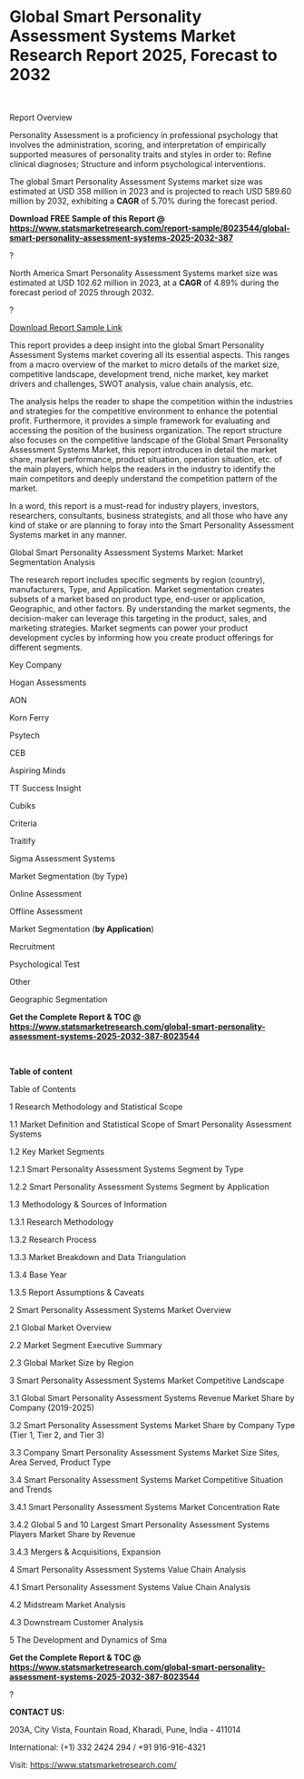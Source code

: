 <h1>Global Smart Personality Assessment Systems Market Research Report 2025, Forecast to 2032</h1><br/><p>Report Overview</p>
 
 
 
 <p>Personality Assessment is a proficiency in professional psychology that involves the administration, scoring, and interpretation of empirically supported measures of personality traits and styles in order to: Refine clinical diagnoses; Structure and inform psychological interventions.</p>
 
 
 
 <p>The global Smart Personality Assessment Systems market size was estimated at USD 358 million in 2023 and is projected to reach USD 589.60 million by 2032, exhibiting a <strong>CAGR</strong> of 5.70% during the forecast period.</p>
 
 
 
 <div><b>Download FREE Sample of this Report @ <a href="https://www.statsmarketresearch.com/download-free-sample/8023544/global-smart-personality-assessment-systems-2025-2032-387">https://www.statsmarketresearch.com/report-sample/8023544/global-smart-personality-assessment-systems-2025-2032-387</a></b></div>
 
 
 
 <p>? </p>
 
 
 
 <p>North America Smart Personality Assessment Systems market size was estimated at USD 102.62 million in 2023, at a <strong>CAGR</strong> of 4.89% during the forecast period of 2025 through 2032.</p>
 
 
 
 <p>? </p>
 
 
 
 <p><a href="https://www.statsmarketresearch.com/download-free-sample/8023544/global-smart-personality-assessment-systems-2025-2032-387">Download Report Sample Link</a></p>
 
 
 
 <p>This report provides a deep insight into the global Smart Personality Assessment Systems market covering all its essential aspects. This ranges from a macro overview of the market to micro details of the market size, competitive landscape, development trend, niche market, key market drivers and challenges, SWOT analysis, value chain analysis, etc.</p>
 
 
 
 <p>The analysis helps the reader to shape the competition within the industries and strategies for the competitive environment to enhance the potential profit. Furthermore, it provides a simple framework for evaluating and accessing the position of the business organization. The report structure also focuses on the competitive landscape of the Global Smart Personality Assessment Systems Market, this report introduces in detail the market share, market performance, product situation, operation situation, etc. of the main players, which helps the readers in the industry to identify the main competitors and deeply understand the competition pattern of the market.</p>
 
 
 
 <p>In a word, this report is a must-read for industry players, investors, researchers, consultants, business strategists, and all those who have any kind of stake or are planning to foray into the Smart Personality Assessment Systems market in any manner.</p>
 
 
 
 <p>Global Smart Personality Assessment Systems Market: Market Segmentation Analysis</p>
 
 
 
 <p>The research report includes specific segments by region (country), manufacturers, Type, and Application. Market segmentation creates subsets of a market based on product type, end-user or application, Geographic, and other factors. By understanding the market segments, the decision-maker can leverage this targeting in the product, sales, and marketing strategies. Market segments can power your product development cycles by informing how you create product offerings for different segments.</p>
 
 
 
 <p>Key Company</p>
 
 
 
 <p>Hogan Assessments</p>
 
 
 
 <p>AON</p>
 
 
 
 <p>Korn Ferry</p>
 
 
 
 <p>Psytech</p>
 
 
 
 <p>CEB</p>
 
 
 
 <p>Aspiring Minds</p>
 
 
 
 <p>TT Success Insight</p>
 
 
 
 <p>Cubiks</p>
 
 
 
 <p>Criteria</p>
 
 
 
 <p>Traitify</p>
 
 
 
 <p>Sigma Assessment Systems</p>
 
 
 
 <p>Market Segmentation (by Type)</p>
 
 
 
 <p>Online Assessment</p>
 
 
 
 <p>Offline Assessment</p>
 
 
 
 <p>Market Segmentation (<strong>by Application</strong>)</p>
 
 
 
 <p>Recruitment</p>
 
 
 
 <p>Psychological Test</p>
 
 
 
 <p>Other</p>
 
 
 
 <p>Geographic Segmentation</p>
 
 
 
 <div><b>Get the Complete Report & TOC @ <a href="https://www.statsmarketresearch.com/global-smart-personality-assessment-systems-2025-2032-387-8023544">https://www.statsmarketresearch.com/global-smart-personality-assessment-systems-2025-2032-387-8023544</a></b></div>
 
 
 
 <p><br />
 
 <b>Table of content</b></p>
 
 
 
 <p>Table of Contents<br />
 
 1 Research Methodology and Statistical Scope<br />
 
 1.1 Market Definition and Statistical Scope of Smart Personality Assessment Systems<br />
 
 1.2 Key Market Segments<br />
 
 1.2.1 Smart Personality Assessment Systems Segment by Type<br />
 
 1.2.2 Smart Personality Assessment Systems Segment by Application<br />
 
 1.3 Methodology & Sources of Information<br />
 
 1.3.1 Research Methodology<br />
 
 1.3.2 Research Process<br />
 
 1.3.3 Market Breakdown and Data Triangulation<br />
 
 1.3.4 Base Year<br />
 
 1.3.5 Report Assumptions & Caveats<br />
 
 2 Smart Personality Assessment Systems Market Overview<br />
 
 2.1 Global Market Overview<br />
 
 2.2 Market Segment Executive Summary<br />
 
 2.3 Global Market Size by Region<br />
 
 3 Smart Personality Assessment Systems Market Competitive Landscape<br />
 
 3.1 Global Smart Personality Assessment Systems Revenue Market Share by Company (2019-2025)<br />
 
 3.2 Smart Personality Assessment Systems Market Share by Company Type (Tier 1, Tier 2, and Tier 3)<br />
 
 3.3 Company Smart Personality Assessment Systems Market Size Sites, Area Served, Product Type<br />
 
 3.4 Smart Personality Assessment Systems Market Competitive Situation and Trends<br />
 
 3.4.1 Smart Personality Assessment Systems Market Concentration Rate<br />
 
 3.4.2 Global 5 and 10 Largest Smart Personality Assessment Systems Players Market Share by Revenue<br />
 
 3.4.3 Mergers & Acquisitions, Expansion<br />
 
 4 Smart Personality Assessment Systems Value Chain Analysis<br />
 
 4.1 Smart Personality Assessment Systems Value Chain Analysis<br />
 
 4.2 Midstream Market Analysis<br />
 
 4.3 Downstream Customer Analysis<br />
 
 5 The Development and Dynamics of Sma</p>
 
 
 
 <div><b>Get the Complete Report & TOC @ <a href="https://www.statsmarketresearch.com/global-smart-personality-assessment-systems-2025-2032-387-8023544">https://www.statsmarketresearch.com/global-smart-personality-assessment-systems-2025-2032-387-8023544</a></b></div>
 
 
 
 <p>? </p>
 
 
 
 <p><b>CONTACT US:</b><br />
 
 203A, City Vista, Fountain Road, Kharadi, Pune, India - 411014<br />
 
 International: (+1) 332 2424 294 / +91 916-916-4321<br />
 
 Visit: <a href="https://www.statsmarketresearch.com/">https://www.statsmarketresearch.com/</a></p>